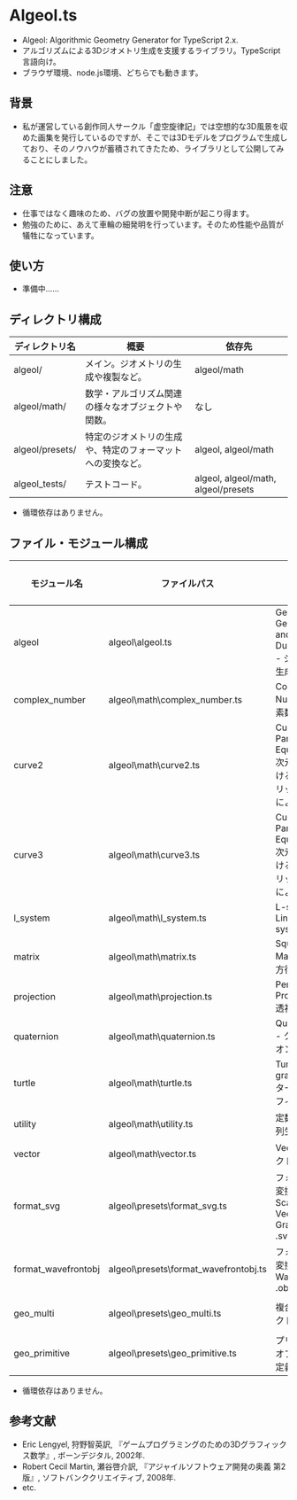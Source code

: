 # Algeol.ts
- Algeol: Algorithmic Geometry Generator for TypeScript 2.x.
- アルゴリズムによる3Dジオメトリ生成を支援するライブラリ。TypeScript言語向け。
- ブラウザ環境、node.js環境、どちらでも動きます。

## 背景
- 私が運営している創作同人サークル「虚空旋律記」では空想的な3D風景を収めた画集を発行しているのですが、そこでは3Dモデルをプログラムで生成しており、そのノウハウが蓄積されてきたため、ライブラリとして公開してみることにしました。

## 注意
- 仕事ではなく趣味のため、バグの放置や開発中断が起こり得ます。
- 勉強のために、あえて車輪の細発明を行っています。そのため性能や品質が犠牲になっています。

## 使い方
- 準備中……

## ディレクトリ構成
|ディレクトリ名|概要|依存先|
|---|---|---|
|algeol/|メイン。ジオメトリの生成や複製など。|algeol/math|
|algeol/math/|数学・アルゴリズム関連の様々なオブジェクトや関数。|なし|
|algeol/presets/|特定のジオメトリの生成や、特定のフォーマットへの変換など。|algeol, algeol/math|
|algeol_tests/|テストコード。|algeol, algeol/math, algeol/presets|

- 循環依存はありません。

## ファイル・モジュール構成
|モジュール名|ファイルパス|概要|依存モジュール|
|---|---|---|---|
|algeol|algeol\algeol.ts|Geometry Generating and Duplicating - ジオメトリ生成と複製|vector, matrix|
|complex_number|algeol\math\complex_number.ts|Complex Number - 複素数・二元数|utility, vector|
|curve2|algeol\math\curve2.ts|Curve with Parametric Equation - 2次元平面におけるパラメトリック方程式による曲線|utility, vector|
|curve3|algeol\math\curve3.ts|Curve with Parametric Equation - 3次元空間におけるパラメトリック方程式による曲線|utility, vector|
|l_system|algeol\math\l_system.ts|L-system, Lindenmayer system|curve2, turtle|
|matrix|algeol\math\matrix.ts|Square Matrix - 正方行列|utility, vector|
|projection|algeol\math\projection.ts|Perspective Projection - 透視投影|vector, matrix|
|quaternion|algeol\math\quaternion.ts|Quaternion - クォータニオン・四元数|utility, vector, matrix|
|turtle|algeol\math\turtle.ts|Turtle graphics - タートルグラフィックス|utility, vector, curve2, curve3|
|utility|algeol\math\utility.ts|定数定義と数列生成|なし|
|vector|algeol\math\vector.ts|Vector - ベクトル|utility|
|format_svg|algeol\presets\format_svg.ts|フォーマット変換 for Scalable Vector Graphics .svg|utility, vector, curve2|
|format_wavefrontobj|algeol\presets\format_wavefrontobj.ts|フォーマット変換 for Wavefront .obj|algeol, vector|
|geo_multi|algeol\presets\geo_multi.ts|複合オブジェクト定義|algeol, utility, vector|
|geo_primitive|algeol\presets\geo_primitive.ts|プリミティブオブジェクト定義|algeol, utility, vector|

- 循環依存はありません。

## 参考文献
- Eric Lengyel, 狩野智英訳, 『ゲームプログラミングのための3Dグラフィックス数学』, ボーンデジタル, 2002年.
- Robert Cecil Martin, 瀬谷啓介訳, 『アジャイルソフトウェア開発の奥義 第2版』, ソフトバンククリエイティブ, 2008年.
- etc.
